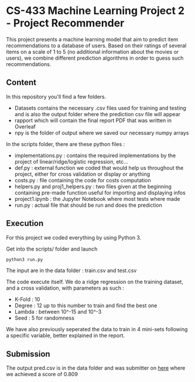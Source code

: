 # CS-433 Machine Learning Project 2 - Project Recommender

This project presents a machine learning model that aim to predict item recommendations to a database of users. 
Based on their ratings of several items on a scale of 1 to 5 (no additional information about the movies or users), 
we combine different prediction algorithms in order to guess such recommendations. 

## Content
In this repository you'll find a few folders.
* Datasets contains the necessary .csv files used for training and testing and is also the output folder where the prediction csv file will appear
* rapport which will contain the final report PDF that was written in Overleaf
* npy is the folder of output where we saved our necessary numpy arrays 

In the scripts folder, there are these python files :
* implementations.py : contains the required implementations by the project of linear/ridge/logistic regression, etc...
* def.py : external function we coded that would help us throughout the project, either for cross validation or display or anything
* costs.py : file containing the code for costs computation
* helpers.py and proj1_helpers.py : two files given at the beginning containing pre-made function useful for importing and displaying infos
* project1.ipynb : the Jupyter Notebook where most tests where made
* run.py : actual file that should be run and does the prediction

## Execution 
For this project we coded everything by using Python 3.

Get into the scripts/ folder and launch
```bash
python3 run.py
```

The input are in the data folder : train.csv and test.csv

The code execute itself. We do a ridge regression on the training dataset, and a cross validation, with parameters as such :
* K-Fold : 10
* Degree : 12 up to this number to train and find the best one
* Lambda : between 10^-15 and 10^-3 
* Seed : 5 for randomness

We have also previously seperated the data to train in 4 mini-sets following a specific variable, better explained in the report.

## Submission
The output pred.csv is in the data folder and was submitter on [here](https://www.aicrowd.com/challenges/epfl-machine-learning-higgs-2019) where we achieved a score of 0.809


